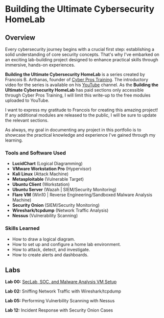 # Building the Ultimate Cybersecurity HomeLab

## Overview

Every cybersecurity journey begins with a crucial first step: establishing a solid understanding of core security concepts. That's why I've embarked on an exciting lab-building project designed to enhance practical skills through immersive, hands-on experiences.

**Building the Ultimate Cybersecurity HomeLab** is a series created by Francois B. Arthanas, founder of <a href="https://www.cyberprostraining.com">Cyber Pros Training</a>. The introductory video for the series is available on his <a href="https://www.youtube.com/watch?v=KTuzRKmdmlQ">YouTube</a> channel. As the **Building the Ultimate Cybersecurity HomeLab** has paid sections only accessible through Cyber Pros Training, I will limit this write-up to the free modules uploaded to YouTube.

I want to express my gratitude to Francois for creating this amazing project! If any additional modules are released to the public, I will be sure to update the relevant sections. 

As always, my goal in documenting any project in this portfolio is to showcase the practical knowledge and experience I've gained through my learning.

### Tools and Software Used

- **LucidChart** (Logical Diagramming)
- **VMware Workstation Pro** (Hypervisor)
- **Kali Linux** (Attack Machine)
- **Metasploitable** (Vulnerable Target)
- **Ubuntu Client** (Workstation)
- **Ubuntu Server** (Wazah | SIEM/Security Monitoring)
- **Flare VM** (Win10 | Reverse Engineering/Sandboxed Malware Analysis Machine)
- **Security Onion** (SIEM/Security Monitoring)
- **Wireshark/tcpdump** (Network Traffic Analysis)
- **Nessus** (Vulnerability Scanning)

### Skills Learned

- How to draw a logical diagram.
- How to set up and configure a home lab environment.
- How to attack, detect, and investigate.
- How to create alerts and dashboards.

## Labs
**Lab 00:** <a href="https://github.com/marcietolbert/Building-the-Ultimate-Cybersecurity-HomeLab/blob/main/Labs/SEC-SOC-Malware-Analysis-VM-Setup.md">SecLab, SOC, and Malware Analysis VM Setup</a>

**Lab 02:** Sniffing Network Traffic with Wireshark/tcpdump

**Lab 05:** Performing Vulnerbility Scanning with Nessus

**Lab 12:** Incident Response with Security Onion Cases
